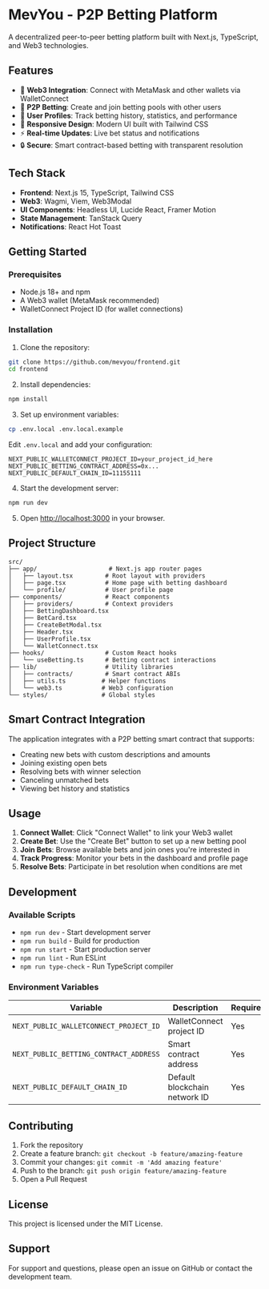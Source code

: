 # MevYou - P2P Betting Platform

A decentralized peer-to-peer betting platform built with Next.js, TypeScript, and Web3 technologies.

## Features

- 🔗 **Web3 Integration**: Connect with MetaMask and other wallets via WalletConnect
- 🎯 **P2P Betting**: Create and join betting pools with other users
- 👤 **User Profiles**: Track betting history, statistics, and performance
- 📱 **Responsive Design**: Modern UI built with Tailwind CSS
- ⚡ **Real-time Updates**: Live bet status and notifications
- 🔒 **Secure**: Smart contract-based betting with transparent resolution

## Tech Stack

- **Frontend**: Next.js 15, TypeScript, Tailwind CSS
- **Web3**: Wagmi, Viem, Web3Modal
- **UI Components**: Headless UI, Lucide React, Framer Motion
- **State Management**: TanStack Query
- **Notifications**: React Hot Toast

## Getting Started

### Prerequisites

- Node.js 18+ and npm
- A Web3 wallet (MetaMask recommended)
- WalletConnect Project ID (for wallet connections)

### Installation

1. Clone the repository:
```bash
git clone https://github.com/mevyou/frontend.git
cd frontend
```

2. Install dependencies:
```bash
npm install
```

3. Set up environment variables:
```bash
cp .env.local .env.local.example
```

Edit `.env.local` and add your configuration:
```env
NEXT_PUBLIC_WALLETCONNECT_PROJECT_ID=your_project_id_here
NEXT_PUBLIC_BETTING_CONTRACT_ADDRESS=0x...
NEXT_PUBLIC_DEFAULT_CHAIN_ID=11155111
```

4. Start the development server:
```bash
npm run dev
```

5. Open [http://localhost:3000](http://localhost:3000) in your browser.

## Project Structure

```
src/
├── app/                    # Next.js app router pages
│   ├── layout.tsx         # Root layout with providers
│   ├── page.tsx           # Home page with betting dashboard
│   └── profile/           # User profile page
├── components/            # React components
│   ├── providers/         # Context providers
│   ├── BettingDashboard.tsx
│   ├── BetCard.tsx
│   ├── CreateBetModal.tsx
│   ├── Header.tsx
│   ├── UserProfile.tsx
│   └── WalletConnect.tsx
├── hooks/                 # Custom React hooks
│   └── useBetting.ts      # Betting contract interactions
├── lib/                   # Utility libraries
│   ├── contracts/         # Smart contract ABIs
│   ├── utils.ts          # Helper functions
│   └── web3.ts           # Web3 configuration
└── styles/               # Global styles
```

## Smart Contract Integration

The application integrates with a P2P betting smart contract that supports:

- Creating new bets with custom descriptions and amounts
- Joining existing open bets
- Resolving bets with winner selection
- Canceling unmatched bets
- Viewing bet history and statistics

## Usage

1. **Connect Wallet**: Click "Connect Wallet" to link your Web3 wallet
2. **Create Bet**: Use the "Create Bet" button to set up a new betting pool
3. **Join Bets**: Browse available bets and join ones you're interested in
4. **Track Progress**: Monitor your bets in the dashboard and profile page
5. **Resolve Bets**: Participate in bet resolution when conditions are met

## Development

### Available Scripts

- `npm run dev` - Start development server
- `npm run build` - Build for production
- `npm run start` - Start production server
- `npm run lint` - Run ESLint
- `npm run type-check` - Run TypeScript compiler

### Environment Variables

| Variable | Description | Required |
|----------|-------------|----------|
| `NEXT_PUBLIC_WALLETCONNECT_PROJECT_ID` | WalletConnect project ID | Yes |
| `NEXT_PUBLIC_BETTING_CONTRACT_ADDRESS` | Smart contract address | Yes |
| `NEXT_PUBLIC_DEFAULT_CHAIN_ID` | Default blockchain network ID | Yes |

## Contributing

1. Fork the repository
2. Create a feature branch: `git checkout -b feature/amazing-feature`
3. Commit your changes: `git commit -m 'Add amazing feature'`
4. Push to the branch: `git push origin feature/amazing-feature`
5. Open a Pull Request

## License

This project is licensed under the MIT License.

## Support

For support and questions, please open an issue on GitHub or contact the development team.
